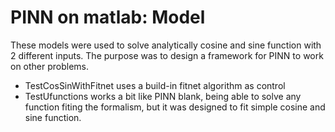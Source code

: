 # PINN on matlab: Model

These models were used to solve analytically cosine and sine function with 2 different inputs. The purpose was to design a framework for PINN to work on other problems.

- TestCosSinWithFitnet uses a build-in fitnet algorithm as control
- TestUfunctions works a bit like PINN blank, being able to solve any function fiting the formalism, but it was designed to fit simple cosine and sine function.
